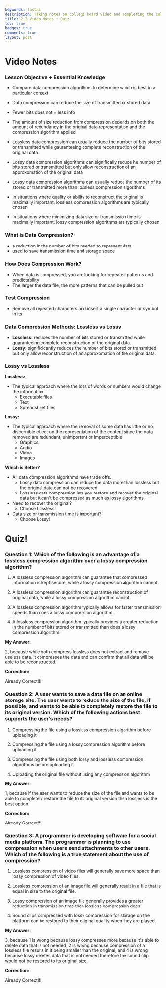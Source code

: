 ```yaml
---
keywords: fastai
description: Taking notes on college board video and completing the college board quiz.
title: 2.2 Video Notes + Quiz
toc: true 
badges: true
comments: true
layout: post
---
```


# Video Notes

### Lesson Objective + Essential Knowledge

- Compare data compression algorithms to determine which is best in a particular context

- Data compression can reduce the size of transmitted or stored data
- Fewer bits does not = less info
- The amount of size reduction from compression depends on both the amount of redundancy in the original data representation and the compression algorithm applied
- Lossless data compression can usually reduce the number of bits stored or transmitted while gauranteeing complete reconstruction of the original data
- Lossy data compression algorithms can significally reduce he number of bits stored or transmitted but only allow reconstruction of an approxomation of the original data
- Lossy data compression algorithms can usually reduce the number of its stored or transmitted more than lossless compression algorithms 
- In situations where quality or ability to reconstruct the original is maximally important, lossless compression algorithms are typically chosen
- In situations where minimizing data size or transmission time is maximally important, lossy compression algorithms are typically chosen

### What is Data Compression?:

- a reduction in the number of bits needed to represent data
- used to save transmission time and storage space

### How Does Compression Work?

- When data is compressed, you are looking for repeated patterns and predictability 
- The larger the data file, the more patterns that can be pulled out

### Test Compression

- Remove all repeated characters and insert a single character or symbol in its

### Data Compression Methods: Lossless vs Lossy

- **Lossless:** reduces the number of bits stored or transmitted while guaranteeing complete reconstruction of the original data.
- **Lossy:** significicantly reduces the number of bits stored or transmitted but only allow reconstruction of an approxomation of the original data.

### Lossy vs Lossless

**Lossless:**
- The typical approach where the loss of words or numbers would change the information
    - Executable files
    - Text
    - Spreadsheet files

**Lossy:**
- The typical approach where the removal of some data has little or no discernible effect on the representation of the content since the data removed are redundant, unimportant or imperceptible
    - Graphics
    - Audio
    - Video
    - Images

**Which is Better?**
- All data compression algorithms have trade offs. 
    - Lossy data compression can reduce the data more than lossless but the original data can not be recovered
    - Lossless data compression lets you restore and recover the original data but it can't be compressed as much as lossy algorithms
- Need to recover the original?
    - Choose Lossless!
- Data size or transmission time is important?
    - Choose Lossy!

# Quiz!

### Question 1: Which of the following is an advantage of a lossless compression algorithm over a lossy compression algorithm?

1. A lossless compression algorithm can guarantee that compressed information is kept secure, while a lossy compression algorithm cannot.

2. A lossless compression algorithm can guarantee reconstruction of original data, while a lossy compression algorithm cannot.


3. A lossless compression algorithm typically allows for faster transmission speeds than does a lossy compression algorithm.

4. A lossless compression algorithm typically provides a greater reduction in the number of bits stored or transmitted than does a lossy compression algorithm.

**My Answer:**

2, because while both compress lossless does not extract and remove useless data, it compresses the data and can confirm that all data will be able to be reconstructed.

**Correction:**

Already Correct!!!

### Question 2: A user wants to save a data file on an online storage site. The user wants to reduce the size of the file, if possible, and wants to be able to completely restore the file to its original version. Which of the following actions best supports the user’s needs?


1. Compressing the file using a lossless compression algorithm before uploading it

2. Compressing the file using a lossy compression algorithm before uploading it

3. Compressing the file using both lossy and lossless compression algorithms before uploading it

4. Uploading the original file without using any compression algorithm

**My Answer:**

1, because if the user wants to reduce the size of the file and wants to be able to completely restore the file to its original version then lossless is the best option.

**Correction:**

Already Correct!!!

### Question 3: A programmer is developing software for a social media platform. The programmer is planning to use compression when users send attachments to other users. Which of the following is a true statement about the use of compression?

1. Lossless compression of video files will generally save more space than lossy compression of video files.

2. Lossless compression of an image file will generally result in a file that is equal in size to the original file.

3. Lossy compression of an image file generally provides a greater reduction in transmission time than lossless compression does.

4. Sound clips compressed with lossy compression for storage on the platform can be restored to their original quality when they are played.

**My Answer:**

3, because 1 is wrong because lossy compresses more because it's able to delete data that is not needed, 2 is wrong because compression of a lossless file results in it being smaller than the original, and 4 is wrong because lossy deletes data that is not needed therefore the sound clip would not be restored to its original size.

**Correction:**

Already Correct!!!